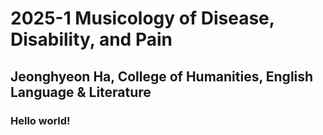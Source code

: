 # 2025-1 Musicology of Disease, Disability, and Pain
## Jeonghyeon Ha, College of Humanities, English Language & Literature
### Hello world!
